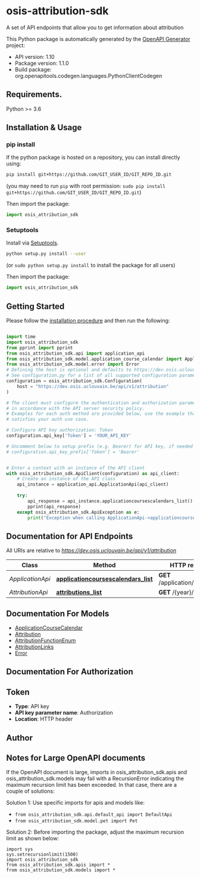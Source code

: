 # osis-attribution-sdk
A set of API endpoints that allow you to get information about attribution

This Python package is automatically generated by the [OpenAPI Generator](https://openapi-generator.tech) project:

- API version: 1.10
- Package version: 1.1.0
- Build package: org.openapitools.codegen.languages.PythonClientCodegen

## Requirements.

Python >= 3.6

## Installation & Usage
### pip install

If the python package is hosted on a repository, you can install directly using:

```sh
pip install git+https://github.com/GIT_USER_ID/GIT_REPO_ID.git
```
(you may need to run `pip` with root permission: `sudo pip install git+https://github.com/GIT_USER_ID/GIT_REPO_ID.git`)

Then import the package:
```python
import osis_attribution_sdk
```

### Setuptools

Install via [Setuptools](http://pypi.python.org/pypi/setuptools).

```sh
python setup.py install --user
```
(or `sudo python setup.py install` to install the package for all users)

Then import the package:
```python
import osis_attribution_sdk
```

## Getting Started

Please follow the [installation procedure](#installation--usage) and then run the following:

```python

import time
import osis_attribution_sdk
from pprint import pprint
from osis_attribution_sdk.api import application_api
from osis_attribution_sdk.model.application_course_calendar import ApplicationCourseCalendar
from osis_attribution_sdk.model.error import Error
# Defining the host is optional and defaults to https://dev.osis.uclouvain.be/api/v1/attribution
# See configuration.py for a list of all supported configuration parameters.
configuration = osis_attribution_sdk.Configuration(
    host = "https://dev.osis.uclouvain.be/api/v1/attribution"
)

# The client must configure the authentication and authorization parameters
# in accordance with the API server security policy.
# Examples for each auth method are provided below, use the example that
# satisfies your auth use case.

# Configure API key authorization: Token
configuration.api_key['Token'] = 'YOUR_API_KEY'

# Uncomment below to setup prefix (e.g. Bearer) for API key, if needed
# configuration.api_key_prefix['Token'] = 'Bearer'


# Enter a context with an instance of the API client
with osis_attribution_sdk.ApiClient(configuration) as api_client:
    # Create an instance of the API class
    api_instance = application_api.ApplicationApi(api_client)
    
    try:
        api_response = api_instance.applicationcoursescalendars_list()
        pprint(api_response)
    except osis_attribution_sdk.ApiException as e:
        print("Exception when calling ApplicationApi->applicationcoursescalendars_list: %s\n" % e)
```

## Documentation for API Endpoints

All URIs are relative to *https://dev.osis.uclouvain.be/api/v1/attribution*

Class | Method | HTTP request | Description
------------ | ------------- | ------------- | -------------
*ApplicationApi* | [**applicationcoursescalendars_list**](docs/ApplicationApi.md#applicationcoursescalendars_list) | **GET** /application/calendars | 
*AttributionApi* | [**attributions_list**](docs/AttributionApi.md#attributions_list) | **GET** /{year}/me | 


## Documentation For Models

 - [ApplicationCourseCalendar](docs/ApplicationCourseCalendar.md)
 - [Attribution](docs/Attribution.md)
 - [AttributionFunctionEnum](docs/AttributionFunctionEnum.md)
 - [AttributionLinks](docs/AttributionLinks.md)
 - [Error](docs/Error.md)


## Documentation For Authorization


## Token

- **Type**: API key
- **API key parameter name**: Authorization
- **Location**: HTTP header


## Author




## Notes for Large OpenAPI documents
If the OpenAPI document is large, imports in osis_attribution_sdk.apis and osis_attribution_sdk.models may fail with a
RecursionError indicating the maximum recursion limit has been exceeded. In that case, there are a couple of solutions:

Solution 1:
Use specific imports for apis and models like:
- `from osis_attribution_sdk.api.default_api import DefaultApi`
- `from osis_attribution_sdk.model.pet import Pet`

Solution 2:
Before importing the package, adjust the maximum recursion limit as shown below:
```
import sys
sys.setrecursionlimit(1500)
import osis_attribution_sdk
from osis_attribution_sdk.apis import *
from osis_attribution_sdk.models import *
```

